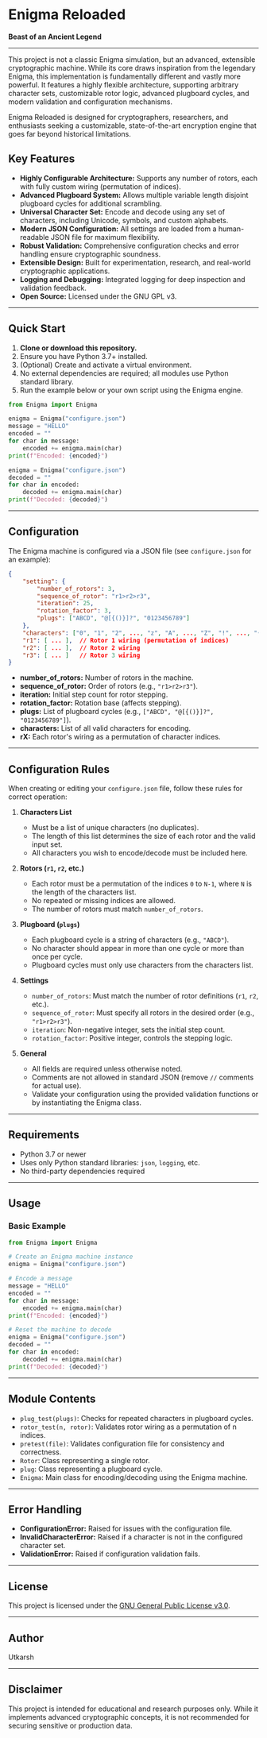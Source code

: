 # Enigma Reloaded

**Beast of an Ancient Legend**

---

This project is not a classic Enigma simulation, but an advanced, extensible cryptographic machine. While its core draws inspiration from the legendary Enigma, this implementation is fundamentally different and vastly more powerful. It features a highly flexible architecture, supporting arbitrary character sets, customizable rotor logic, advanced plugboard cycles, and modern validation and configuration mechanisms.

Enigma Reloaded is designed for cryptographers, researchers, and enthusiasts seeking a customizable, state-of-the-art encryption engine that goes far beyond historical limitations.

## Key Features

- **Highly Configurable Architecture:** Supports any number of rotors, each with fully custom wiring (permutation of indices).
- **Advanced Plugboard System:** Allows multiple variable length disjoint plugboard cycles for additional scrambling.
- **Universal Character Set:** Encode and decode using any set of characters, including Unicode, symbols, and custom alphabets.
- **Modern JSON Configuration:** All settings are loaded from a human-readable JSON file for maximum flexibility.
- **Robust Validation:** Comprehensive configuration checks and error handling ensure cryptographic soundness.
- **Extensible Design:** Built for experimentation, research, and real-world cryptographic applications.
- **Logging and Debugging:** Integrated logging for deep inspection and validation feedback.
- **Open Source:** Licensed under the GNU GPL v3.

---

## Quick Start

1. **Clone or download this repository.**
2. Ensure you have Python 3.7+ installed.
3. (Optional) Create and activate a virtual environment.
4. No external dependencies are required; all modules use Python standard library.
5. Run the example below or your own script using the Enigma engine.

```python
from Enigma import Enigma

enigma = Enigma("configure.json")
message = "HELLO"
encoded = ""
for char in message:
    encoded += enigma.main(char)
print(f"Encoded: {encoded}")

enigma = Enigma("configure.json")
decoded = ""
for char in encoded:
    decoded += enigma.main(char)
print(f"Decoded: {decoded}")
```

---

## Configuration

The Enigma machine is configured via a JSON file (see `configure.json` for an example):

```json
{
    "setting": {
        "number_of_rotors": 3,
        "sequence_of_rotor": "r1>r2>r3",
        "iteration": 25,
        "rotation_factor": 3,
        "plugs": ["ABCD", "@[{()}]?", "0123456789"]
    },
    "characters": ["0", "1", "2", ..., "z", "A", ..., "Z", "!", ..., "•", "£", "¥"],
    "r1": [ ... ],  // Rotor 1 wiring (permutation of indices)
    "r2": [ ... ],  // Rotor 2 wiring
    "r3": [ ... ]   // Rotor 3 wiring
}
```

- **number_of_rotors:** Number of rotors in the machine.
- **sequence_of_rotor:** Order of rotors (e.g., `"r1>r2>r3"`).
- **iteration:** Initial step count for rotor stepping.
- **rotation_factor:** Rotation base (affects stepping).
- **plugs:** List of plugboard cycles (e.g., `["ABCD", "@[{()}]?", "0123456789"]`).
- **characters:** List of all valid characters for encoding.
- **rX:** Each rotor's wiring as a permutation of character indices.

---

## Configuration Rules

When creating or editing your `configure.json` file, follow these rules for correct operation:

1. **Characters List**
   - Must be a list of unique characters (no duplicates).
   - The length of this list determines the size of each rotor and the valid input set.
   - All characters you wish to encode/decode must be included here.

2. **Rotors (`r1`, `r2`, etc.)**
   - Each rotor must be a permutation of the indices `0` to `N-1`, where `N` is the length of the characters list.
   - No repeated or missing indices are allowed.
   - The number of rotors must match `number_of_rotors`.

3. **Plugboard (`plugs`)**
   - Each plugboard cycle is a string of characters (e.g., `"ABCD"`).
   - No character should appear in more than one cycle or more than once per cycle.
   - Plugboard cycles must only use characters from the characters list.

4. **Settings**
   - `number_of_rotors`: Must match the number of rotor definitions (`r1`, `r2`, etc.).
   - `sequence_of_rotor`: Must specify all rotors in the desired order (e.g., `"r1>r2>r3"`).
   - `iteration`: Non-negative integer, sets the initial step count.
   - `rotation_factor`: Positive integer, controls the stepping logic.

5. **General**
   - All fields are required unless otherwise noted.
   - Comments are not allowed in standard JSON (remove `//` comments for actual use).
   - Validate your configuration using the provided validation functions or by instantiating the Enigma class.

---

## Requirements

- Python 3.7 or newer
- Uses only Python standard libraries: `json`, `logging`, etc.
- No third-party dependencies required

---

## Usage

### Basic Example

```python
from Enigma import Enigma

# Create an Enigma machine instance
enigma = Enigma("configure.json")

# Encode a message
message = "HELLO"
encoded = ""
for char in message:
    encoded += enigma.main(char)
print(f"Encoded: {encoded}")

# Reset the machine to decode
enigma = Enigma("configure.json")
decoded = ""
for char in encoded:
    decoded += enigma.main(char)
print(f"Decoded: {decoded}")
```

---

## Module Contents

- `plug_test(plugs)`: Checks for repeated characters in plugboard cycles.
- `rotor_test(n, rotor)`: Validates rotor wiring as a permutation of n indices.
- `pretest(file)`: Validates configuration file for consistency and correctness.
- `Rotor`: Class representing a single rotor.
- `plug`: Class representing a plugboard cycle.
- `Enigma`: Main class for encoding/decoding using the Enigma machine.

---

## Error Handling

- **ConfigurationError:** Raised for issues with the configuration file.
- **InvalidCharacterError:** Raised if a character is not in the configured character set.
- **ValidationError:** Raised if configuration validation fails.

---

## License

This project is licensed under the [GNU General Public License v3.0](LICENSE).

---

## Author

Utkarsh

---

## Disclaimer

This project is intended for educational and research purposes only. While it implements advanced cryptographic concepts, it is not recommended for securing sensitive or production data.
